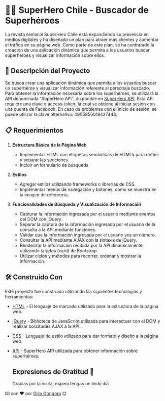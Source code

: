 # 🦸‍♂️ SuperHero Chile - Buscador de Superhéroes

La revista semanal SuperHero Chile está expandiendo su presencia en medios digitales y ha diseñado un plan para atraer más clientes y aumentar el tráfico en su página web. Como parte de este plan, se ha contratado la creación de una aplicación dinámica que permita a los usuarios buscar superhéroes y visualizar información sobre ellos.

## 📝 Descripción del Proyecto

Se busca crear una aplicación dinámica que permita a los usuarios buscar un superhéroe y visualizar información referente al personaje buscado. Para obtener la información necesaria sobre los superhéroes, se utilizará la API denominada "SuperHero API", disponible en [SuperHero API](https://www.superheroapi.com/). Esta API requiere una clave o access-token, la cual se obtiene al iniciar sesión con una cuenta de Facebook. En caso de problemas con el inicio de sesión, se puede utilizar la clave alternativa: 4905856019427443.

## 📋 Requerimientos

1. **Estructura Básica de la Página Web**
   - Implementar HTML con etiquetas semánticas de HTML5 para definir y separar las secciones.
   - Incluir un formulario de búsqueda.

2. **Estilos**
   - Agregar estilos utilizando frameworks o librerías de CSS.
   - Implementar menús de navegación y botones, como se muestra en la imagen de referencia.

3. **Funcionalidades de Búsqueda y Visualización de Información**
   - Capturar la información ingresada por el usuario mediante eventos del DOM con jQuery.
   - Separar la captura de la información ingresada por el usuario de la consulta a la API mediante funciones.
   - Validar que la información ingresada por el usuario sea un número.
   - Consultar la API mediante AJAX con la sintaxis de jQuery.
   - Renderizar la información recibida por la API dinámicamente utilizando tarjetas (card) de Bootstrap.
   - Utilizar ciclos y métodos para recorrer, ordenar y mostrar la información.

## 🛠️ Construido Con

Este proyecto fue construido utilizando las siguientes tecnologías y herramientas:

- [HTML](https://developer.mozilla.org/es/docs/Web/HTML) - El lenguaje de marcado utilizado para la estructura de la página web.
- [jQuery](https://jquery.com) - Biblioteca de JavaScript utilizada para interactuar con el DOM y realizar solicitudes AJAX a la API.
- [CSS](https://developer.mozilla.org/es/docs/Web/CSS) - Lenguaje de estilo utilizado para dar formato y diseño a la página web.
- [API](https://www.superheroapi.com/) - SuperHero API utilizada para obtener información sobre superhéroes.

  ## Expresiones de Gratitud 🎁
  Gracias por la visita, espero tengas un lindo día

⌨️ con ❤️ por [Gilia Góngora](https://github.com/Giliagongora) 😊
